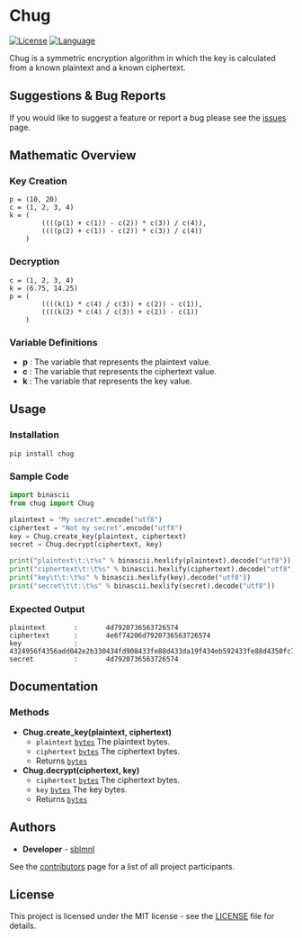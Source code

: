 # Chug

[![License](https://img.shields.io/static/v1?label=license&message=MIT&color=brightgreen)](https://github.com/sblmnl/ChugPy/blobl/main/LICENSE)
[![Language](https://img.shields.io/static/v1?label=language&message=Python&color=blue)](https://www.python.org/)

Chug is a symmetric encryption algorithm in which the key is calculated from a known plaintext and a known ciphertext.

## Suggestions & Bug Reports

If you would like to suggest a feature or report a bug please see the [issues](https://github.com/sblmnl/ChugPy/issues) page.

## Mathematic Overview

### Key Creation

```
p = (10, 20)
c = (1, 2, 3, 4)
k = (
        ((((p(1) + c(1)) - c(2)) * c(3)) / c(4)),
        ((((p(2) + c(1)) - c(2)) * c(3)) / c(4))
    )
```

### Decryption

```
c = (1, 2, 3, 4)
k = (6.75, 14.25)
p = (
        ((((k(1) * c(4) / c(3)) + c(2)) - c(1)),
        ((((k(2) * c(4) / c(3)) + c(2)) - c(1))
    )
```

### Variable Definitions

* **p** :   The variable that represents the plaintext value.
* **c** :   The variable that represents the ciphertext value.
* **k** :   The variable that represents the key value.

## Usage

### Installation
```
pip install chug
```

### Sample Code

```python
import binascii
from chug import Chug

plaintext = "My secret".encode("utf8")
ciphertext = "Not my secret".encode("utf8")
key = Chug.create_key(plaintext, ciphertext)
secret = Chug.decrypt(ciphertext, key)

print("plaintext\t:\t%s" % binascii.hexlify(plaintext).decode("utf8"))
print("ciphertext\t:\t%s" % binascii.hexlify(ciphertext).decode("utf8"))
print("key\t\t:\t%s" % binascii.hexlify(key).decode("utf8"))
print("secret\t\t:\t%s" % binascii.hexlify(secret).decode("utf8"))
```

### Expected Output
```
plaintext       :       4d7920736563726574
ciphertext      :       4e6f74206d7920736563726574
key             :       4324956f4356add042e2b330434fd908433fe88d433da19f434eb592433fe88d4350fc7f
secret          :       4d7920736563726574
```

## Documentation

### Methods
* **Chug.create_key(plaintext, ciphertext)**
    * `plaintext` [`bytes`](https://docs.python.org/3/c-api/bytes.html) The plaintext bytes.
    * `ciphertext` [`bytes`](https://docs.python.org/3/c-api/bytes.html) The ciphertext bytes.
    * Returns [`bytes`](https://docs.python.org/3/c-api/bytes.html)
* **Chug.decrypt(ciphertext, key)**
    * `ciphertext` [`bytes`](https://docs.python.org/3/c-api/bytes.html) The ciphertext bytes.
    * `key` [`bytes`](https://docs.python.org/3/c-api/bytes.html) The key bytes.
    * Returns [`bytes`](https://docs.python.org/3/c-api/bytes.html)

## Authors

* **Developer** - [sblmnl](https://github.com/sblmnl)

See the [contributors](https://github.com/sblmnl/ChugPy/contributors) page for a list of all project participants.

## License

This project is licensed under the MIT license - see the [LICENSE](https://github.com/sblmnl/ChugPy/blob/main/LICENSE) file for details.
